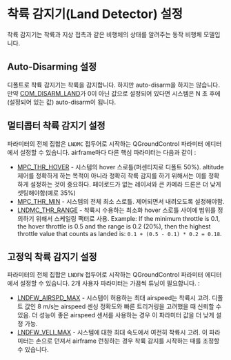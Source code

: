 # 착륙 감지기(Land Detector) 설정

착륙 감지기는 착륙과 지상 접촉과 같은 비행체의 상태를 알려주는 동작 비행체 모델입니다.

## Auto-Disarming 설정

디폴트로 착륙 감지기는 착륙을 감지합니다. 하지만 auto-disarm을 하지는 않습니다. 만약 [COM_DISARM_LAND](../advanced/parameter_reference.md#COM_DISARM_LAND)가 0이 아닌 값으로 설정되어 있다면 시스템은 N 초 후에\(설정되어 있는 값\) auto-disarm이 됩니다.

## 멀티콥터 착륙 감지기 설정

파라미터의 전체 집합은 `LNDMC` 접두어로 시작하는 QGroundControl 파라미터 에디터에서 설정할 수 있습니다. airframe마다 다른 핵심 파라미터는 다음과 같이 :

* [MPC_THR_HOVER](../advanced/parameter_reference.md#MPC_THR_HOVER) - 시스템의 hover 스로틀\(퍼센티지로 디폴트 50%\). altitude 제어를 정확하게 하는 목적이 아니라 정확히 착륙 감지를 하기 위해서는 이를 정확하게 설정하는 것이 중요하다. 페이로드가 없는 레이서와 큰 카메라 드론은 더 낮게 셋팅해야함\(예로 35%\)
* [MPC_THR_MIN](../advanced/parameter_reference.md#MPC_THR_MIN) - 시스템의 전체 최소 스로틀. 제어되면서 내려오도록 설정해야함.
* [LNDMC_THR_RANGE](../advanced/parameter_reference.md#LNDMC_THR_RANGE) - 착륙시 수용하는 최소화 hover 스로틀 사이에 범위를 정의하기 위해서 스케일링 팩터로 사용. Example: If the minimum throttle is 0.1, the hover throttle is 0.5 and the range is 0.2 \(20%\), then the highest throttle value that counts as landed is: `0.1 + (0.5 - 0.1) * 0.2 = 0.18`.


## 고정익 착륙 감지기 설정

파라미터의 전체 집합은 `LNDFW` 접두어로 시작하는 QGroundControl 파라미터 에디터에서 설정할 수 있습니다. 2개 사용자 파라미터는 가끔씩 튜닝이 필요합니다. :

* [LNDFW_AIRSPD_MAX](../advanced/parameter_reference.md#LNDFW_AIRSPD_MAX) - 시스템이 허용하는 최대 airspeed는 착륙시 고려. 디폴트 값인 8 m/s는 airspeed 센싱 정확도와 빠른 트리거링을 고려했을 때 신뢰할 수 있음. 더 성능이 좋은 airspeed 센서를 사용하는 경우 이 파라미터 값을 더 낮게 설정 가능.
* [LNDFW_VELI_MAX](../advanced/parameter_reference.md#LNDFW_VELI_MAX) - 시스템에 대한 최대 속도에서 여전히 착륙시 고려. 이 파라미터는 손으로 던져서 airframe 런칭하는 경우 착륙 감지를 시작하는 때를 조정할 수 있습니다.
